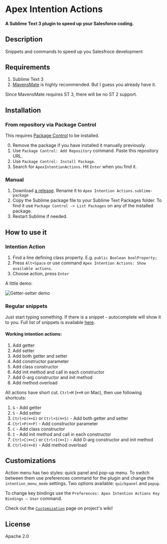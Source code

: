 # Apex Intention Actions
#### A Sublime Text 3 plugin to speed up your Salesforce coding.

## Description
Snippets and commands to speed up you Salesfroce development

## Requirements
1. Sublime Text 3
2. [MavensMate](http://mavensmate.com/ "MavensMate") is highly recommended. But I guess you already have it.

Since MavensMate requires ST 3, there will be no ST 2 support.

## Installation
### From repository via Package Control

This requires [Package Control](https://packagecontrol.io/installation) to be installed.

0. Remove the package if you have installed it manually previously.
1. Use `Package Control: Add Repository` command. Paste this repository URL.
2. Use `Package Control: Install Package`.
3. Search for `ApexIntentionActions`. Hit `Enter` when you find it.

### Manual

1. Download [a release](https://github.com/nchursin/ApexIntentionActions/releases "Releases page"). Rename it to `Apex Intention Actions.sublime-package`
2. Copy the Sublime package file to your Sublime Text Packages folder. To find it use `Package Control -> List Packages` on any of the installed package.
3. Restart Sublime if needed.

## How to use it

### Intention Action
1. Find a line defining class property. E.g.
```public Boolean boolProperty;```
2. Press `Alt+Space` or use command `Apex Intention Actions: Show available actions`.
3. Choose action, press `Enter`

A little demo:

![Getter-setter demo](https://github.com/nchursin/resources/blob/master/ApexIntentionActions/getter-setter.gif?raw=true)

### Regular snippets
Just start typing something. If there is a snippet - autocomplete will show it to you. Full list of snippets is available [here](https://github.com/nchursin/ApexIntentionActions/wiki/Snippets "Snippets").

#### Working intention actions:

1. Add getter
2. Add setter
3. Add both getter and setter
4. Add constructor parameter
5. Add class constructor
6. Add init method and call in each constructor
7. Add 0-arg constructor and init method
8. Add method overload

All actions have short cut. `Ctrl+M` (`⌘+M` on Mac), then use following shortcuts:
1. `G` - Add getter
2. `S` - Add setter
3. `Ctrl+G(⌘+G)` or `Ctrl+S(⌘+S)` - Add both getter and setter
4. `Ctrl+P(⌘+P)` - Add constructor parameter
5. `C` - Add class constructor
6. `I` - Add init method and call in each constructor
7. `Ctrl+C(⌘+C)` or `Ctrl+I(⌘+I)` - Add 0-arg constructor and init method
8. `Ctrl+O(⌘+O)` - Add method overload

## Customizations
Action menu has two styles: quick panel and pop-up menu.
To switch between them use preferences command for the plugin and change the `intention_menu_mode` settings. Two options available: `quickpanel` and `popup`. 

To change key bindings use the `Preferences: Apex Intention Actions Key Bindings – User` command.

Check out the [`Customization`](https://github.com/nchursin/ApexIntentionActions/wiki/Customization) page on project's wiki!

## License

Apache 2.0